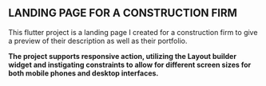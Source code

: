## LANDING PAGE FOR A CONSTRUCTION FIRM

This flutter project is a landing page I created for a construction firm to give a preview of their description as well as their portfolio.

 __The project supports responsive action, utilizing the Layout builder widget and instigating constraints to allow for different screen sizes for both mobile phones and desktop interfaces.__
